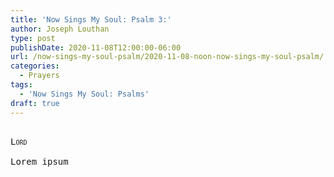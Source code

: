 ```yaml
---
title: 'Now Sings My Soul: Psalm 3:'
author: Joseph Louthan
type: post
publishDate: 2020-11-08T12:00:00-06:00
url: /now-sings-my-soul-psalm/2020-11-08-noon-now-sings-my-soul-psalm/
categories:
  - Prayers
tags:
  - 'Now Sings My Soul: Psalms'
draft: true
---
```


<pre>
<div style="font-variant: small-caps;">
Lord
</div>
Lorem ipsum
</pre>
